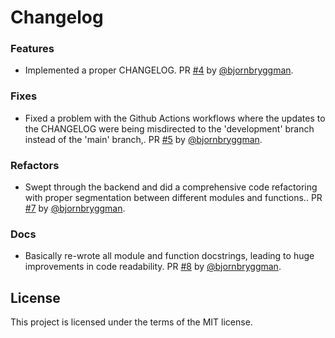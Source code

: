 # Changelog

### Features

* Implemented a proper CHANGELOG. PR [#4](https://github.com/bjornbryggman/EU4-Modding-Tools/pull/4) by [@bjornbryggman](https://github.com/bjornbryggman).

### Fixes

* Fixed a problem with the Github Actions workflows where the updates to the CHANGELOG were being misdirected to  the 'development' branch instead of the 'main' branch,. PR [#5](https://github.com/bjornbryggman/EU4-Modding-Tools/pull/5) by [@bjornbryggman](https://github.com/bjornbryggman).

### Refactors

* Swept through the backend and did a comprehensive code refactoring with proper segmentation between different modules and functions.. PR [#7](https://github.com/bjornbryggman/EU4-Modding-Tools/pull/7) by [@bjornbryggman](https://github.com/bjornbryggman).

### Docs

* Basically re-wrote all module and function docstrings, leading to huge improvements in code readability. PR [#8](https://github.com/bjornbryggman/EU4-Modding-Tools/pull/8) by [@bjornbryggman](https://github.com/bjornbryggman).

## License

This project is licensed under the terms of the MIT license.
